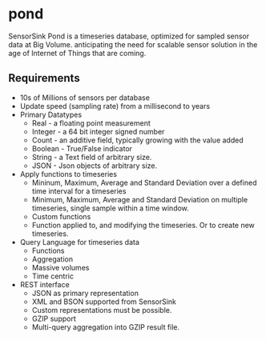 pond
====

SensorSink Pond is a timeseries database, optimized for sampled sensor data at Big Volume. anticipating the need for scalable sensor solution in the age of Internet of Things that are coming.

Requirements
----

* 10s of Millions of sensors per database
* Update speed (sampling rate) from a millisecond to years
* Primary Datatypes
    * Real - a floating point measurement
    * Integer - a 64 bit integer signed number
    * Count - an additive field, typically growing with the value added
    * Boolean - True/False indicator
    * String - a Text field of arbitrary size.
    * JSON - Json objects of arbitrary size.
* Apply functions to timeseries
    * Mininum, Maximum, Average and Standard Deviation over a defined time interval for a timeseries
    * Minimum, Maximum, Average and Standard Deviation on multiple timeseries, single sample within a time window.
    * Custom functions
    * Function applied to, and modifying the timeseries. Or to create new timeseries. 
* Query Language for timeseries data
    * Functions
    * Aggregation
    * Massive volumes
    * Time centric
* REST interface
    * JSON as primary representation
    * XML and BSON supported from SensorSink
    * Custom representations must be possible.
    * GZIP support
    * Multi-query aggregation into GZIP result file.


